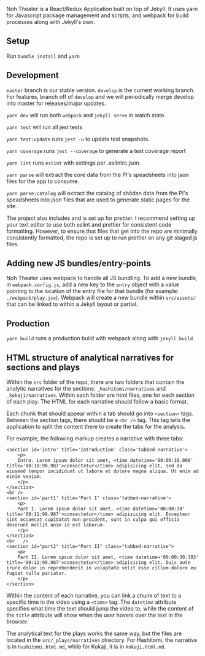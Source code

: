 Noh Theater is a React/Redux Application built on top of Jekyll. It uses yarn for Javascript package management and scripts, and webpack for build processes along with Jekyll's own.

## Setup

Run `bundle install` and `yarn`

## Development

`master` branch is our stable version. `develop` is the current working branch. For features, branch off of `develop` and we will periodically merge develop into master for releases/major updates.

`yarn dev` will run both `webpack` and `jekyll serve` in watch state.

`yarn test` will run all jest tests

`yarn test:update` runs `jest -u` to update test snapshots.

`yarn coverage` runs `jest --coverage` to generate a test coverage report

`yarn lint` runs `eslint` with settings per .eslintrc.json.

`yarn parse` will extract the core data from the PI's speadsheets into json files for the app to consume.

`yarn parse:catalog` will extract the catalog of shōdan data from the PI's speadsheets into json files that are used to generate static pages for the site.

The project also includes and is set up for prettier. I recommend setting up your text editor to use both eslint and prettier for consistent code formatting. However, to ensure that files that get into the repo are minimally consistently formatted, the repo is set up to run prettier on any git staged js files.

## Adding new JS bundles/entry-points

Noh Theater uses webpack to handle all JS bundling. To add a new bundle, in `webpack.config.js`, add a new key to the `entry` object with a value pointing to the location of the entry file for that bundle (for example: `./webpack/play.jsx`). Webpack will create a new bundle within `src/assets/` that can be linked to within a Jekyll layout or partial.

## Production

`yarn build` runs a production build with webpack along with `jekyll build`

## HTML structure of analytical narratives for sections and plays

Within the `src` folder of the repo, there are two folders that contain the analytic narratives for the sections: `_hashitomi/narratives` and `_kokaji/narratives`. Within each folder are html files, one for each section of each play. The HTML for each narrative should follow a basic format.

Each chunk that should appear within a tab should go into `<section>` tags. Between the section tags, there should be a `<br />` tag. This tag tells the application to split the content there to create the tabs for the analysis.

For example, the following markup creates a narrative with three tabs:

    <section id='intro' title='Introduction' class='tabbed-narrative'>
        <p>
        Intro. Lorem ipsum dolor sit amet, <time datetime='00:00:10.000' title='00:10:98.987'>consectetur</time> adipisicing elit, sed do eiusmod tempor incididunt ut labore et dolore magna aliqua. Ut enim ad minim veniam.
        </p>
    </section>
    <br />
    <section id='part1' title='Part I' class='tabbed-narrative'>
        <p>
        Part I. Lorem ipsum dolor sit amet, <time datetime='00:00:20' title='00:11:98.987'>consectetur</time> adipisicing elit. Excepteur sint occaecat cupidatat non proident, sunt in culpa qui officia deserunt mollit anim id est laborum.
        </p>
    </section>
    <br   />
    <section id="part2" title="Part II" class="tabbed-narrative">
        <p>
        Part II. Lorem ipsum dolor sit amet, <time datetime='00:00:30.303' title='00:12:98.987'>consectetur</time> adipisicing elit. Duis aute irure dolor in reprehenderit in voluptate velit esse cillum dolore eu fugiat nulla pariatur.
        </p>
    </section>

Within the content of each narrative, you can link a chunk of text to a specific time in the video using a `<time>` tag. The `datetime` attribute specifies what time the text should jump the video to, while the content of the `title` attribute will show when the user hovers over the text in the browser.

The analytical text for the plays works the same way, but the files are located in the `src/_plays/narratives` directory. For Hashitomi, the narrative is in `hashitomi.html.md`, while for Kokaji, it is in `kokaji.html.md`.
